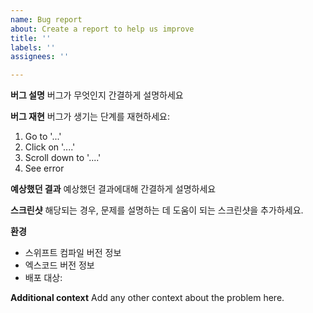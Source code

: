 ```yaml
---
name: Bug report
about: Create a report to help us improve
title: ''
labels: ''
assignees: ''

---
```


**버그 설명**
버그가 무엇인지 간결하게 설명하세요

**버그 재현**
버그가 생기는 단계를 재현하세요:
1. Go to '...'
2. Click on '....'
3. Scroll down to '....'
4. See error

**예상했던 결과**
예상했던 결과에대해 간결하게 설명하세요

**스크린샷**
해당되는 경우, 문제를 설명하는 데 도움이 되는 스크린샷을 추가하세요.

**환경**
- 스위프트 컴파일 버전 정보 <!-- replace with the output of 'swiftc -version' -->
- 엑스코드 버전 정보 <!-- replace with the output of 'xcodebuild -version' -->
- 배포 대상: <!-- e.g. iOS 12.3 -->

**Additional context**
Add any other context about the problem here.
